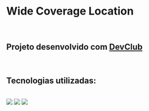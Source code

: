 <h1>Wide Coverage Location</h1>
<br>
<h2>Projeto desenvolvido com <a href="https://rodolfomori.com.br/devclub/">DevClub</a></h2>
<br>
<h2>Tecnologias utilizadas:</h2>
<br>

<img src="https://img.shields.io/badge/HTML5-E34F26?style=for-the-badge&logo=html5&logoColor=white"/>
<img src="https://img.shields.io/badge/CSS-239120?&style=for-the-badge&logo=css3&logoColor=white"/>

<img src="https://github.com/DanielTiozo/wide-coverage-location/blob/master/img/print-pagina.png"/>
